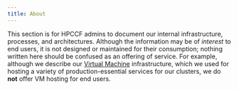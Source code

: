 ```yaml
---
title: About
---
```


This section is for HPCCF admins to document our internal infrastructure, processes, and
architectures.
Although the information may be of _interest_ to end users, it is not designed or maintained for
their consumption; nothing written here should be confused as an offering of service.
For example, although we describe our [Virtual Machine](vms.md) infrastructure, which we used for
hosting a variety of production-essential services for our clusters, we do **not** offer VM hosting
for end users.


